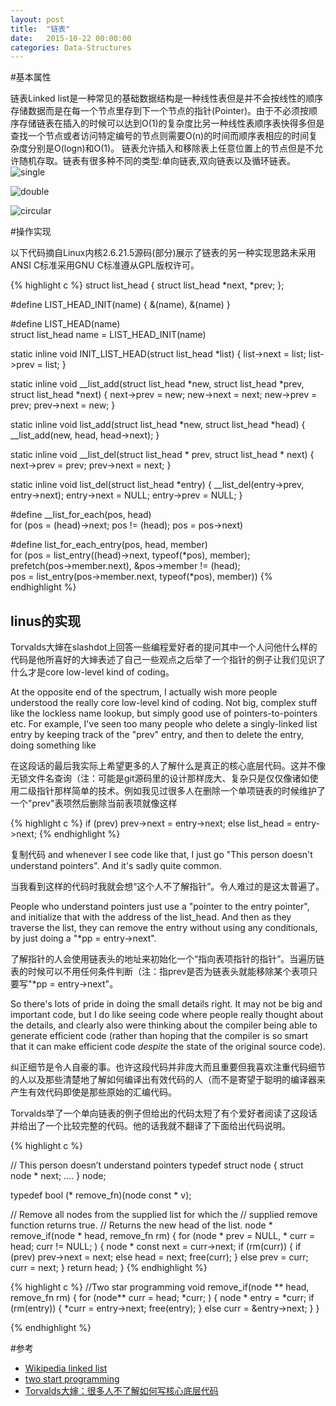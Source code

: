 ```yaml
---
layout: post
title:  "链表"
date:   2015-10-22 00:00:00
categories: Data-Structures
---
```


#基本属性

链表Linked list是一种常见的基础数据结构是一种线性表但是并不会按线性的顺序存储数据而是在每一个节点里存到下一个节点的指针(Pointer)。由于不必须按顺序存储链表在插入的时候可以达到O(1)的复杂度比另一种线性表顺序表快得多但是查找一个节点或者访问特定编号的节点则需要O(n)的时间而顺序表相应的时间复杂度分别是O(logn)和O(1)。
链表允许插入和移除表上任意位置上的节点但是不允许随机存取。链表有很多种不同的类型:单向链表,双向链表以及循环链表。
![single](https://upload.wikimedia.org/wikipedia/commons/thumb/6/6d/Singly-linked-list.svg/408px-Singly-linked-list.svg.png)

![double](https://upload.wikimedia.org/wikipedia/commons/thumb/5/5e/Doubly-linked-list.svg/610px-Doubly-linked-list.svg.png)

![circular](https://upload.wikimedia.org/wikipedia/commons/thumb/d/df/Circularly-linked-list.svg/350px-Circularly-linked-list.svg.png)

<!--more-->


#操作实现

以下代码摘自Linux内核2.6.21.5源码(部分)展示了链表的另一种实现思路未采用ANSI C标准采用GNU C标准遵从GPL版权许可。

{% highlight c %}
struct list_head {
        struct list_head *next, *prev;
};

#define LIST_HEAD_INIT(name) { &(name), &(name) }

#define LIST_HEAD(name) \
        struct list_head name = LIST_HEAD_INIT(name)

static inline void INIT_LIST_HEAD(struct list_head *list)
{
        list->next = list;
        list->prev = list;
}

static inline void __list_add(struct list_head *new,
                              struct list_head *prev,
                              struct list_head *next)
{
        next->prev = new;
        new->next = next;
        new->prev = prev;
        prev->next = new;
}

static inline void list_add(struct list_head *new, struct list_head *head)
{
        __list_add(new, head, head->next);
}

static inline void __list_del(struct list_head * prev, struct list_head * next)
{
        next->prev = prev;
        prev->next = next;
}


static inline void list_del(struct list_head *entry)
{
        __list_del(entry->prev, entry->next);
        entry->next = NULL;
        entry->prev = NULL;
}

#define __list_for_each(pos, head) \
        for (pos = (head)->next; pos != (head); pos = pos->next)

#define list_for_each_entry(pos, head, member)                          \
        for (pos = list_entry((head)->next, typeof(*pos), member);      \
             prefetch(pos->member.next), &pos->member != (head);        \
             pos = list_entry(pos->member.next, typeof(*pos), member))
{% endhighlight %}

## linus的实现

Torvalds大婶在slashdot上回答一些编程爱好者的提问其中一个人问他什么样的代码是他所喜好的大婶表述了自己一些观点之后举了一个指针的例子让我们见识了什么才是core low-level kind of coding。

At the opposite end of the spectrum, I actually wish more people understood the really core low-level kind of coding. Not big, complex stuff like the lockless name lookup, but simply good use of pointers-to-pointers etc. For example, I've seen too many people who delete a singly-linked list entry by keeping track of the "prev" entry, and then to delete the entry, doing something like

在这段话的最后我实际上希望更多的人了解什么是真正的核心底层代码。这并不像无锁文件名查询（注：可能是git源码里的设计那样庞大、复杂只是仅仅像诸如使用二级指针那样简单的技术。例如我见过很多人在删除一个单项链表的时候维护了一个"prev"表项然后删除当前表项就像这样

{% highlight c %}
if (prev)
prev->next = entry->next;
else
list_head = entry->next;
{% endhighlight %}

复制代码
and whenever I see code like that, I just go "This person doesn't understand pointers". And it's sadly quite common.

当我看到这样的代码时我就会想“这个人不了解指针”。令人难过的是这太普遍了。

People who understand pointers just use a "pointer to the entry pointer", and initialize that with the address of the list_head. And then as they traverse the list, they can remove the entry without using any conditionals, by just doing a "*pp = entry->next".

了解指针的人会使用链表头的地址来初始化一个“指向表项指针的指针”。当遍历链表的时候可以不用任何条件判断（注：指prev是否为链表头就能移除某个表项只要写"*pp = entry->next"。

So there's lots of pride in doing the small details right. It may not be big and important code, but I do like seeing code where people really thought about the details, and clearly also were thinking about the compiler being able to generate efficient code (rather than hoping that the compiler is so smart that it can make efficient code *despite* the state of the original source code).

纠正细节是令人自豪的事。也许这段代码并非庞大而且重要但我喜欢注重代码细节的人以及那些清楚地了解如何编译出有效代码的人（而不是寄望于聪明的编译器来产生有效代码即使是那些原始的汇编代码。

Torvalds举了一个单向链表的例子但给出的代码太短了有个爱好者阅读了这段话并给出了一个比较完整的代码。他的话我就不翻译了下面给出代码说明。

{% highlight c %}

// This person doesn’t understand pointers
typedef struct node
{
    struct node * next;
    ....
} node;

typedef bool (* remove_fn)(node const * v);

// Remove all nodes from the supplied list for which the 
// supplied remove function returns true.
// Returns the new head of the list.
node * remove_if(node * head, remove_fn rm)
{
    for (node * prev = NULL, * curr = head; curr != NULL; )
    {
        node * const next = curr->next;
        if (rm(curr))
        {
            if (prev)
                prev->next = next;
            else
                head = next;
            free(curr);
        }
        else
            prev = curr;
        curr = next;
    }
    return head;
}
{% endhighlight %}


{% highlight c %}
//Two star programming
void remove_if(node ** head, remove_fn rm)
{
    for (node** curr = head; *curr; )
    {
        node * entry = *curr;
        if (rm(entry))
        {
            *curr = entry->next;
            free(entry);
        }
        else
            curr = &entry->next;
    }
}

{% endhighlight %}

#参考

* [Wikipedia linked list](https://en.wikipedia.org/wiki/Linked_list)
* [two start programming](http://wordaligned.org/articles/two-star-programming)
* [Torvalds大婶：很多人不了解如何写核心底层代码](http://www.oldlinux.org/oldlinux/viewthread.php?tid=14575&extra=page%3D1)

